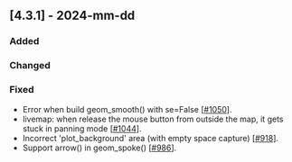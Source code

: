 ## [4.3.1] - 2024-mm-dd

### Added

### Changed
      
### Fixed
- Error when build geom_smooth() with se=False [[#1050](https://github.com/JetBrains/lets-plot/issues/1050)].
- livemap: when release the mouse button from outside the map, it gets stuck in panning mode [[#1044](https://github.com/JetBrains/lets-plot/issues/1044)].
- Incorrect 'plot_background' area (with empty space capture) [[#918](https://github.com/JetBrains/lets-plot/issues/918)].
- Support arrow() in geom_spoke() [[#986](https://github.com/JetBrains/lets-plot/issues/986)].
